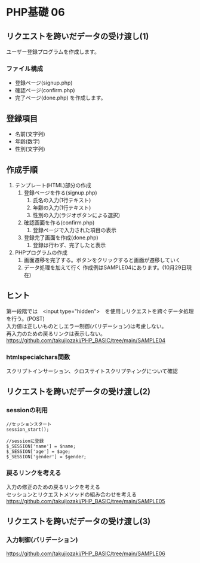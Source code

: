 # PHP基礎 06
## リクエストを跨いだデータの受け渡し(1)
ユーザー登録プログラムを作成します。
### ファイル構成
- 登録ページ(signup.php)
- 確認ページ(confirm.php)
- 完了ページ(done.php)
を作成します。
## 登録項目
- 名前(文字列)
- 年齢(数字)
- 性別(文字列)
## 作成手順
1. テンプレート(HTML)部分の作成  
    1. 登録ページを作る(signup.php)  
        1. 氏名の入力(1行テキスト)
        1. 年齢の入力(1行テキスト)
        1. 性別の入力(ラジオボタンによる選択)
    1. 確認画面を作る(confirm.php)
        1. 登録ページで入力された項目の表示
    1. 登録完了画面を作成(done.php)
        1. 登録は行わず、完了したと表示
1. PHPプログラムの作成  
    1. 画面遷移を完了する。ボタンをクリックすると画面が遷移していく
    1. データ処理を加えて行く
作成例はSAMPLE04にあります。(10月29日現在)

## ヒント
第一段階では　&lt;input type="hidden"&gt;　を使用しリクエストを跨ぐデータ処理を行う。(POST)  
入力値は正しいものとしエラー制御(バリデーション)は考慮しない。  
再入力のための戻るリンクは表示しない。  
https://github.com/takujiozaki/PHP_BASIC/tree/main/SAMPLE04  

### htmlspecialchars関数
スクリプトインサーション、クロスサイトスクリプティングについて確認  

## リクエストを跨いだデータの受け渡し(2)
### sessionの利用
```
//セッションスタート
session_start();

//sessionに登録
$_SESSION['name'] = $name;
$_SESSION['age'] = $age;
$_SESSION['gender'] = $gender;
```
### 戻るリンクを考える
入力の修正のための戻るリンクを考える  
セッションとリクエストメソッドの組み合わせを考える  
https://github.com/takujiozaki/PHP_BASIC/tree/main/SAMPLE05  

## リクエストを跨いだデータの受け渡し(3)
### 入力制御(バリデーション)
https://github.com/takujiozaki/PHP_BASIC/tree/main/SAMPLE06   
